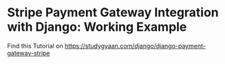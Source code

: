 # Stripe Payment Gateway Integration with Django: Working Example

Find this Tutorial on https://studygyaan.com/django/django-payment-gateway-stripe
